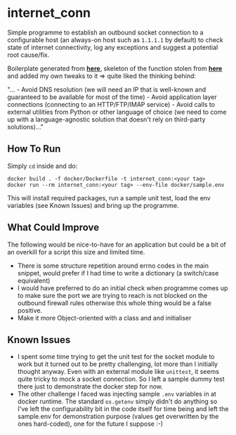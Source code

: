# internet_conn

Simple programme to establish an outbound socket connection to a configurable host (an always-on host such as `1.1.1.1` by default) to check state of internet connectivity, log any exceptions and suggest a potential root cause/fix.

Boilerplate generated from [**here**](https://www.python-boilerplate.com/py3+executable+gitignore+logging+pytest+tox), skeleton of the function stolen from [**here**](https://stackoverflow.com/a/33117579) and added my own tweaks to it ⇒ quite liked the thinking behind:

"... - Avoid DNS resolution (we will need an IP that is well-known and guaranteed to be available for most of the time)
     - Avoid application layer connections (connecting to an HTTP/FTP/IMAP service)
     - Avoid calls to external utilities from Python or other language of choice (we need to come up with a language-agnostic solution that doesn't rely on third-party solutions)..."

## How To Run
Simply `cd` inside and do:
```
docker build . -f docker/Dockerfile -t internet_conn:<your tag>
docker run --rm internet_conn:<your tag> --env-file docker/sample.env
```
This will install required packages, run a sample unit test, load the env variables (see Known Issues) and bring up the programme.

## What Could Improve
The following would be nice-to-have for an application but could be a bit of an overkill for a script this size and limited time.
  - There is some structure repetition around errno codes in the main snippet, would prefer if I had time to write a dictionary (a switch/case equivalent)
  - I would have preferred to do an initial check when programme comes up to make sure the port we are trying to reach is not blocked on the outbound firewall rules otherwise this whole thing would be a false positive.
  - Make it more Object-oriented with a class and and initialiser

## Known Issues
- I spent some time trying to get the unit test for the socket module to work but it turned out to be pretty challenging, lot more than I initially thought anyway. Even with an external module like `unittest`, it seems quite tricky to mock a socket connection. So I left a sample dummy test there just to demonstrate the docker step for now.
- The other challenge I faced was injecting sample `.env` variables in at docker runtime. The standard `os.getenv` simply didn't do anything so I've left the configurability bit in the code itself for time being and left the sample.env for demonstration purpose (values get overwritten by the ones hard-coded), one for the future I suppose :-)
